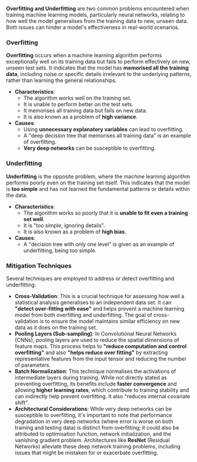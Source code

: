 **Overfitting and Underfitting** are two common problems encountered when training machine learning models, particularly neural networks, relating to how well the model generalises from the training data to new, unseen data. Both issues can hinder a model's effectiveness in real-world scenarios.

### Overfitting

**Overfitting** occurs when a machine learning algorithm performs exceptionally well on its training data but fails to perform effectively on new, unseen test sets. It indicates that the model has **memorised all the training data**, including noise or specific details irrelevant to the underlying patterns, rather than learning the general relationships.

- **Characteristics**:
    - The algorithm works well on the training set.
    - It is unable to perform better on the test sets.
    - It memorises all training data but fails on new data.
    - It is also known as a problem of **high variance**.
- **Causes**:
    - Using **unnecessary explanatory variables** can lead to overfitting.
    - A "deep decision tree that memorises all training data" is an example of overfitting.
    - **Very deep networks** can be susceptible to overfitting.

### Underfitting

**Underfitting** is the opposite problem, where the machine learning algorithm performs poorly even on the training set itself. This indicates that the model is **too simple** and has not learned the fundamental patterns or details within the data.

- **Characteristics**:
    - The algorithm works so poorly that it is **unable to fit even a training set well**.
    - It is "too simple, ignoring details".
    - It is also known as a problem of **high bias**.
- **Causes**:
    - A "decision tree with only one level" is given as an example of underfitting, being too simple.

### Mitigation Techniques

Several techniques are employed to address or detect overfitting and underfitting:

- **Cross-Validation**: This is a crucial technique for assessing how well a statistical analysis generalises to an independent data set. It can **"detect over-fitting with ease"** and helps prevent a machine learning model from both overfitting and underfitting. The goal of cross-validation is to ensure the model maintains similar efficiency on new data as it does on the training set.
- **Pooling Layers (Sub-sampling)**: In Convolutional Neural Networks (CNNs), pooling layers are used to reduce the spatial dimensions of feature maps. This process helps to **"reduce computation and control overfitting"** and also **"helps reduce over fitting"** by extracting representative features from the input tensor and reducing the number of parameters.
- **Batch Normalization**: This technique normalises the activations of intermediate layers during training. While not directly stated as preventing overfitting, its benefits include **faster convergence** and allowing **higher learning rates**, which contribute to training stability and can indirectly help prevent overfitting. It also "reduces internal covariate shift".
- **Architectural Considerations**: While very deep networks can be susceptible to overfitting, it's important to note that performance degradation in very deep networks (where error is worse on both training and testing data) is distinct from overfitting; it could also be attributed to optimisation function, network initialization, and the vanishing gradient problem. Architectures like **ResNet** (Residual Networks) alleviate these deep network training problems, including issues that might be mistaken for or exacerbate overfitting.